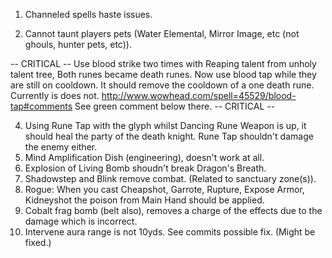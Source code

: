 1. Channeled spells haste issues.

2. Cannot taunt players pets (Water Elemental, Mirror Image, etc (not ghouls, hunter pets, etc)).

 -- CRITICAL --
Use blood strike two times with Reaping talent from unholy talent tree,
Both runes became death runes. Now use blood tap while they are still on cooldown.
It should remove the cooldown of a one death rune. Currently is does not.
http://www.wowhead.com/spell=45529/blood-tap#comments
See green comment below there.
 -- CRITICAL --

4. Using Rune Tap with the glyph whilst Dancing Rune Weapon is up, it 
   should heal the party of the death knight.
   Rune Tap shouldn't damage the enemy either.
5. Mind Amplification Dish (engineering), doesn't work at all.
6. Explosion of Living Bomb shoudn't break Dragon's Breath.
7. Shadowstep and Blink remove combat.
   (Related to sanctuary zone(s)).
8. Rogue: When you cast Cheapshot, Garrote, Rupture, Expose Armor, Kidneyshot the poison from Main Hand should be applied.
9. Cobalt frag bomb (belt also), removes a charge of the effects due to the damage which is incorrect.
10. Intervene aura range is not 10yds. See commits possible fix. (Might be fixed.)
